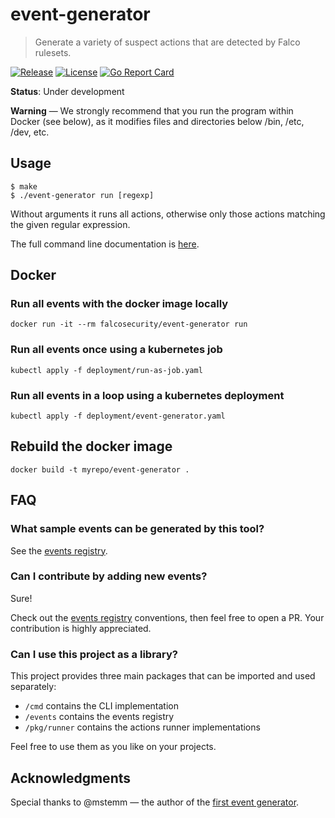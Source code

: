
# event-generator
> Generate a variety of suspect actions that are detected by Falco rulesets.

[![Release](https://img.shields.io/github/release/falcosecurity/event-generator.svg?style=flat-square)](https://github.com/falcosecurity/event-generator/releases/latest)
[![License](https://img.shields.io/github/license/falcosecurity/event-generator?style=flat-square)](LICENSE)
[![Go Report Card](https://goreportcard.com/badge/github.com/falcosecurity/event-generator?style=flat-square)](https://goreportcard.com/report/github.com/falcosecurity/event-generator)
<!-- [![Docker pulls](https://img.shields.io/docker/pulls/falcosecurity/event-generator?style=flat-square)](https://hub.docker.com/r/falcosecurity/event-generator) -->

**Status**: Under development

**Warning** — We strongly recommend that you run the program within Docker (see below), as it modifies files and directories below /bin, /etc, /dev, etc.

## Usage
```
$ make
$ ./event-generator run [regexp]
```
Without arguments it runs all actions, otherwise only those actions matching the given regular expression.

The full command line documentation is [here](./docs/event-generator.md).

## Docker

### Run all events with the docker image locally

```
docker run -it --rm falcosecurity/event-generator run
```

### Run all events once using a kubernetes job

```
kubectl apply -f deployment/run-as-job.yaml
```

### Run all events in a loop using a kubernetes deployment

```
kubectl apply -f deployment/event-generator.yaml
```

## Rebuild the docker image

```
docker build -t myrepo/event-generator .
```

## FAQ

### What sample events can be generated by this tool?
See the [events registry](https://github.com/falcosecurity/event-generator/tree/master/events).

### Can I contribute by adding new events?
Sure! 

Check out the [events registry](https://github.com/falcosecurity/event-generator/tree/master/events) conventions, then feel free to open a PR.
Your contribution is highly appreciated.

### Can I use this project as a library?
This project provides three main packages that can be imported and used separately:

- `/cmd` contains the CLI implementation
- `/events` contains the events registry
- `/pkg/runner` contains the actions runner implementations

Feel free to use them as you like on your projects.

## Acknowledgments

Special thanks to @mstemm — the author of the [first event generator](https://github.com/falcosecurity/falco/tree/2126616529e7015ff88653b7491dc1937d7e54e5/docker/event-generator).
